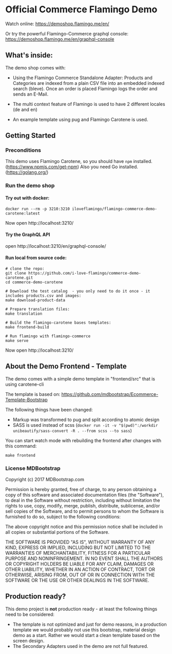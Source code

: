 # Official Commerce Flamingo Demo

Watch online: https://demoshop.flamingo.me/en/

Or try the powerful Flamingo-Commerce graphql console: https://demoshop.flamingo.me/en/graphql-console

## What's inside:

The demo shop comes with:

* Using the Flamingo Commerce Standalone Adapter: Products and Categories are indexed from a plain CSV file into an embedded indexed search (bleve). Once an order is placed Flamingo logs the order and sends an E-Mail.

* The multi context feature of Flamingo is used to have 2 different locales (de and en)

* An example template using pug and Flamingo Carotene is used.


## Getting Started

### Preconditions

This demo uses Flamingo Carotene, so you should have `npm` installed. (https://www.npmjs.com/get-npm)
Also you need Go installed. (https://golang.org/)

### Run the demo shop

#### Try out with docker:

```
docker run --rm -p 3210:3210 iloveflamingo/flamingo-commerce-demo-carotene:latest
```
Now open http://localhost:3210/

#### Try the GraphQL API
open http://localhost:3210/en/graphql-console/

#### Run local from source code:
```
# clone the repo:
git clone https://github.com/i-love-flamingo/commerce-demo-carotene.git
cd commerce-demo-carotene

# Download the test catalog  - you only need to do it once - it includes products.csv and images:
make download-product-data

# Prepare translation files:
make translation

# Build the flamingo-carotene bases templates:
make frontend-build

# Run flamingo with flamingo-commerce
make serve

```

Now open http://localhost:3210/

## About the Demo Frontend - Template
The demo comes with a simple demo template in "frontend/src" that is using carotene-cli

The template is based on: https://github.com/mdbootstrap/Ecommerce-Template-Bootstrap

The following things have been changed:
- Markup was transformed to pug and split according to atomic design
- SASS is used instead of scss (`docker run -it -v "$(pwd)":/workdir unibeautify/sass-convert -R . --from scss --to sass`)

You can start watch mode with rebuilding the frontend after changes with this command:
```
make frontend
```
### License MDBootstrap

Copyright (c) 2017 MDBootstrap.com

Permission is hereby granted, free of charge, to any person obtaining a copy of this software and associated documentation files (the "Software"), to deal in the Software without restriction, including without limitation the rights to use, copy, modify, merge, publish, distribute, sublicense, and/or sell copies of the Software, and to permit persons to whom the Software is furnished to do so, subject to the following conditions:

The above copyright notice and this permission notice shall be included in all copies or substantial portions of the Software.

THE SOFTWARE IS PROVIDED "AS IS", WITHOUT WARRANTY OF ANY KIND, EXPRESS OR IMPLIED, INCLUDING BUT NOT LIMITED TO THE WARRANTIES OF MERCHANTABILITY, FITNESS FOR A PARTICULAR PURPOSE AND NONINFRINGEMENT. IN NO EVENT SHALL THE AUTHORS OR COPYRIGHT HOLDERS BE LIABLE FOR ANY CLAIM, DAMAGES OR OTHER LIABILITY, WHETHER IN AN ACTION OF CONTRACT, TORT OR OTHERWISE, ARISING FROM, OUT OF OR IN CONNECTION WITH THE SOFTWARE OR THE USE OR OTHER DEALINGS IN THE SOFTWARE.


## Production ready?

This demo project is **not** production ready - at least the following things need to be considered:

* The template is not optimized and just for demo reasons, in a production template we would probably not use this bootstrap, material design demo as a start. Rather we would start a clean template based on the screen design.
* The Secondary Adapters used in the demo are not full featured.

